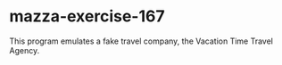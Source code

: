 # mazza-exercise-167
This program emulates a fake travel company, the Vacation Time Travel Agency. 
